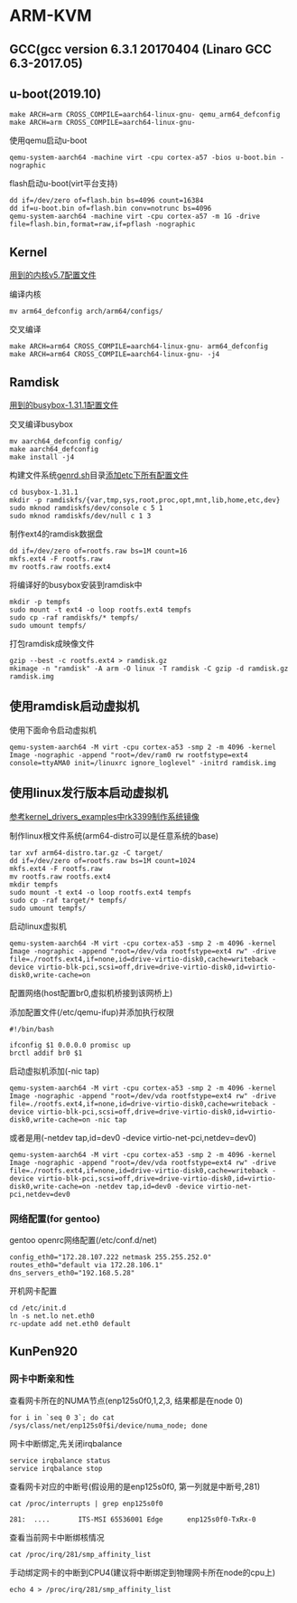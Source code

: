 # ARM-KVM

## GCC(gcc version 6.3.1 20170404 (Linaro GCC 6.3-2017.05)

## u-boot(2019.10)

	make ARCH=arm CROSS_COMPILE=aarch64-linux-gnu- qemu_arm64_defconfig
	make ARCH=arm CROSS_COMPILE=aarch64-linux-gnu-

使用qemu启动u-boot

	qemu-system-aarch64 -machine virt -cpu cortex-a57 -bios u-boot.bin -nographic

flash启动u-boot(virt平台支持)

	dd if=/dev/zero of=flash.bin bs=4096 count=16384
	dd if=u-boot.bin of=flash.bin conv=notrunc bs=4096
	qemu-system-aarch64 -machine virt -cpu cortex-a57 -m 1G -drive file=flash.bin,format=raw,if=pflash -nographic

## Kernel

[用到的内核v5.7配置文件](arm64_defconfig)

编译内核

	mv arm64_defconfig arch/arm64/configs/

交叉编译

	make ARCH=arm64 CROSS_COMPILE=aarch64-linux-gnu- arm64_defconfig
	make ARCH=arm64 CROSS_COMPILE=aarch64-linux-gnu- -j4

## Ramdisk

[用到的busybox-1.31.1配置文件](aarch64_defconfig)

交叉编译busybox

	mv aarch64_defconfig config/
	make aarch64_defconfig
	make install -j4

构建文件系统[genrd.sh](genrd.sh)目录[添加etc下所有配置文件](etc)

	cd busybox-1.31.1
	mkdir -p ramdiskfs/{var,tmp,sys,root,proc,opt,mnt,lib,home,etc,dev}
	sudo mknod ramdiskfs/dev/console c 5 1
	sudo mknod ramdiskfs/dev/null c 1 3

制作ext4的ramdisk数据盘

	dd if=/dev/zero of=rootfs.raw bs=1M count=16
	mkfs.ext4 -F rootfs.raw
	mv rootfs.raw rootfs.ext4

将编译好的busybox安装到ramdisk中

	mkdir -p tempfs
	sudo mount -t ext4 -o loop rootfs.ext4 tempfs
	sudo cp -raf ramdiskfs/* tempfs/
	sudo umount tempfs/

打包ramdisk成映像文件

	gzip --best -c rootfs.ext4 > ramdisk.gz
	mkimage -n "ramdisk" -A arm -O linux -T ramdisk -C gzip -d ramdisk.gz ramdisk.img

## 使用ramdisk启动虚拟机

使用下面命令启动虚拟机

	qemu-system-aarch64 -M virt -cpu cortex-a53 -smp 2 -m 4096 -kernel Image -nographic -append "root=/dev/ram0 rw rootfstype=ext4 console=ttyAMA0 init=/linuxrc ignore_loglevel" -initrd ramdisk.img

## 使用linux发行版本启动虚拟机

[参考kernel_drivers_examples中rk3399制作系统镜像](https://github.com/54shady/kernel_drivers_examples/tree/Firefly_RK3399)

制作linux根文件系统(arm64-distro可以是任意系统的base)

	tar xvf arm64-distro.tar.gz -C target/
	dd if=/dev/zero of=rootfs.raw bs=1M count=1024
	mkfs.ext4 -F rootfs.raw
	mv rootfs.raw rootfs.ext4
	mkdir tempfs
	sudo mount -t ext4 -o loop rootfs.ext4 tempfs
	sudo cp -raf target/* tempfs/
	sudo umount tempfs/

启动linux虚拟机

	qemu-system-aarch64 -M virt -cpu cortex-a53 -smp 2 -m 4096 -kernel Image -nographic -append "root=/dev/vda rootfstype=ext4 rw" -drive file=./rootfs.ext4,if=none,id=drive-virtio-disk0,cache=writeback -device virtio-blk-pci,scsi=off,drive=drive-virtio-disk0,id=virtio-disk0,write-cache=on

配置网络(host配置br0,虚拟机桥接到该网桥上)

添加配置文件(/etc/qemu-ifup)并添加执行权限

	#!/bin/bash

	ifconfig $1 0.0.0.0 promisc up
	brctl addif br0 $1

启动虚拟机添加(-nic tap)

	qemu-system-aarch64 -M virt -cpu cortex-a53 -smp 2 -m 4096 -kernel Image -nographic -append "root=/dev/vda rootfstype=ext4 rw" -drive file=./rootfs.ext4,if=none,id=drive-virtio-disk0,cache=writeback -device virtio-blk-pci,scsi=off,drive=drive-virtio-disk0,id=virtio-disk0,write-cache=on -nic tap

或者是用(-netdev tap,id=dev0 -device virtio-net-pci,netdev=dev0)

	qemu-system-aarch64 -M virt -cpu cortex-a53 -smp 2 -m 4096 -kernel Image -nographic -append "root=/dev/vda rootfstype=ext4 rw" -drive file=./rootfs.ext4,if=none,id=drive-virtio-disk0,cache=writeback -device virtio-blk-pci,scsi=off,drive=drive-virtio-disk0,id=virtio-disk0,write-cache=on -netdev tap,id=dev0 -device virtio-net-pci,netdev=dev0

### 网络配置(for gentoo)

gentoo openrc网络配置(/etc/conf.d/net)

	config_eth0="172.28.107.222 netmask 255.255.252.0"
	routes_eth0="default via 172.28.106.1"
	dns_servers_eth0="192.168.5.28"

开机网卡配置

	cd /etc/init.d
	ln -s net.lo net.eth0
	rc-update add net.eth0 default

## KunPen920

### 网卡中断亲和性

查看网卡所在的NUMA节点(enp125s0f0,1,2,3, 结果都是在node 0)

	for i in `seq 0 3`; do cat /sys/class/net/enp125s0f$i/device/numa_node; done

网卡中断绑定,先关闭irqbalance

	service irqbalance status
	service irqbalance stop

查看网卡对应的中断号(假设用的是enp125s0f0, 第一列就是中断号,281)

	cat /proc/interrupts | grep enp125s0f0

	281:  ....       ITS-MSI 65536001 Edge      enp125s0f0-TxRx-0

查看当前网卡中断绑核情况

	cat /proc/irq/281/smp_affinity_list

手动绑定网卡的中断到CPU4(建议将中断绑定到物理网卡所在node的cpu上)

	echo 4 > /proc/irq/281/smp_affinity_list
